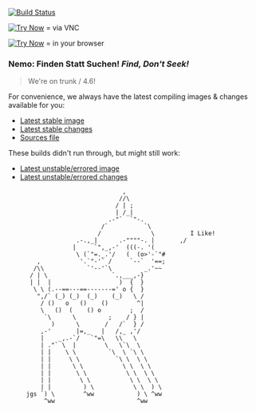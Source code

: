 [![Build Status](https://secure.travis-ci.org/HPI-SWA-Lab/BP2014H1.png?branch=master)](http://travis-ci.org/HPI-SWA-Lab/BP2014H1)

[![Try Now](http://img.shields.io/badge/try-now-green.svg)](http://hpi.de/swa/jumpinto/HPI-SWA-Lab/BP2014H1) = via VNC

[![Try Now](http://img.shields.io/badge/try-now-green.svg)](https://bertfreudenberg.github.io/SqueakJS/run#url=http://www.lively-kernel.org/babelsberg/BP2014H1/&files=[Nemo.image,Nemo.changes,SqueakV41.sources]) = in your browser

### Nemo: Finden Statt Suchen! _Find, Don't Seek!_

> We're on trunk / 4.6!

For convenience, we always have the latest compiling images & changes available for you: 

- [Latest stable image](http://www.lively-kernel.org/babelsberg/BP2014H1/Nemo.image)
- [Latest stable changes](http://www.lively-kernel.org/babelsberg/BP2014H1/Nemo.changes)
- [Sources file](http://www.lively-kernel.org/babelsberg/BP2014H1/SqueakV41.sources)

These builds didn't run through, but might still work:

- [Latest unstable/errored image](http://www.lively-kernel.org/babelsberg/BP2014H1/Nemo_failing.image)
- [Latest unstable/errored changes](http://www.lively-kernel.org/babelsberg/BP2014H1/Nemo_failing.changes)



```
                                ,
                               //\
                              / | ;
                              | /_|
                            .-"`  `"-.
                          /`          `\
                         /              \          I Like!
                   .-.,_|      .-""""-. |       ,/
                  |     `",_,-'  (((-. '(
                   \ (`"=._.'/   (  (o>'-`"#
        ,           '.`"-'` /     `--`  '==;
       /\\            `'--'`\         _.'~~
      / | \                  `.,___,-}
      | |  |                   )  {  }
       \ \ (.--==---==-------=' o {  }
        ",/` (_) (_)  (_)    (_)   \ /
         / ()   o   ()    ()        ^|
         \   ()  (    () o        ;  /
          `\      \         ;    / } |
            )      \       /   /`  } /
         ,-'       |=,_   |   /,_ ,'/
         |    _,.-`/   `"=\   \\   \
         | ."` \  |        \   \`\  \
         | |    \ \         `\  \ `\ \
         | |     \ \          `\ \  \ \
         | |      \ \           \ \  \ \
         | |       \ \           \ \  \ \
         | |        \ \           \ \  \ \
         | |         ) \           \ \  ) \
     jgs `) \        ^ww            ) \ ^ww
          ^ww                       ^ww
  ```
